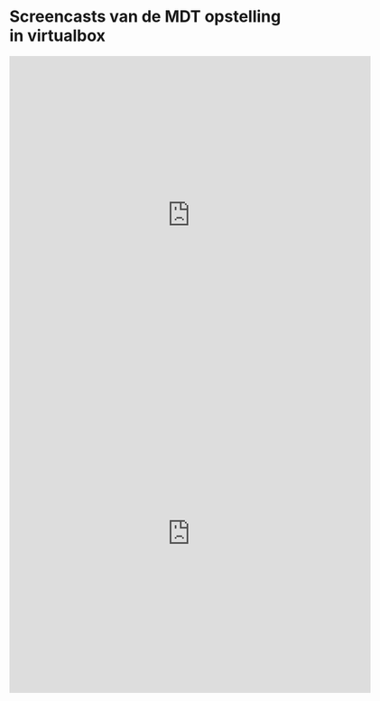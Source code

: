 # Screencasts van de MDT opstelling in virtualbox 
<iframe src="https://player.vimeo.com/video/416892860" width="640" height="564" frameborder="0" allow="autoplay; fullscreen" allowfullscreen></iframe>
<iframe src="https://player.vimeo.com/video/416893086" width="640" height="564" frameborder="0" allow="autoplay; fullscreen" allowfullscreen></iframe>
